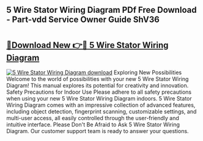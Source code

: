 ## 5 Wire Stator Wiring Diagram PDf Free Download - Part-vdd Service Owner Guide ShV36

# <h2><a href="http://dftcge.blite.top/?on=5+Wire+Stator+Wiring+Diagram">🔗Download New 👉🔴 5 Wire Stator Wiring Diagram</a></h2>

[![5 Wire Stator Wiring Diagram download](https://i.imgur.com/lujVjoI.png)](http://dftcge.blite.top/?on=5+Wire+Stator+Wiring+Diagram)
Exploring New Possibilities Welcome to the world of possibilities with your new 5 Wire Stator Wiring Diagram! This manual explores its potential for creativity and innovation. Safety Precautions for Indoor Use Please adhere to all safety precautions when using your new 5 Wire Stator Wiring Diagram indoors. 5 Wire Stator Wiring Diagram comes with an impressive collection of advanced features, including object detection, fingerprint scanning, customizable settings, and multi-user access, all easily controlled through the user-friendly and intuitive interface. Please Don't Be Afraid to Ask 5 Wire Stator Wiring Diagram. Our customer support team is ready to answer your questions.
